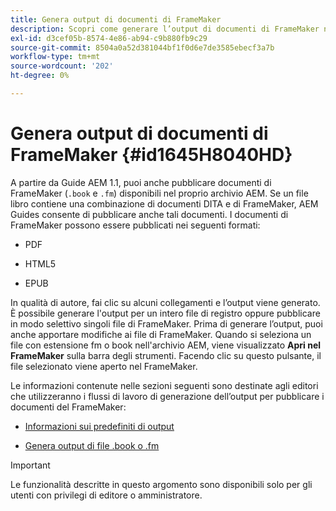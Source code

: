```yaml
---
title: Genera output di documenti di FrameMaker
description: Scopri come generare l’output di documenti di FrameMaker nelle guide AEM per pubblicarli in formato PDF, HTML5 e EPUB.
exl-id: d3cef05b-8574-4e86-ab94-c9b880fb9c29
source-git-commit: 8504a0a52d381044bf1f0d6e7de3585ebecf3a7b
workflow-type: tm+mt
source-wordcount: '202'
ht-degree: 0%

---
```


# Genera output di documenti di FrameMaker {#id1645H8040HD}

A partire da Guide AEM 1.1, puoi anche pubblicare documenti di FrameMaker \(`.book` e `.fm`\) disponibili nel proprio archivio AEM. Se un file libro contiene una combinazione di documenti DITA e di FrameMaker, AEM Guides consente di pubblicare anche tali documenti. I documenti di FrameMaker possono essere pubblicati nei seguenti formati:

- PDF

- HTML5

- EPUB


In qualità di autore, fai clic su alcuni collegamenti e l’output viene generato. È possibile generare l&#39;output per un intero file di registro oppure pubblicare in modo selettivo singoli file di FrameMaker. Prima di generare l’output, puoi anche apportare modifiche ai file di FrameMaker. Quando si seleziona un file con estensione fm o book nell&#39;archivio AEM, viene visualizzato **Apri nel FrameMaker** sulla barra degli strumenti. Facendo clic su questo pulsante, il file selezionato viene aperto nel FrameMaker.

Le informazioni contenute nelle sezioni seguenti sono destinate agli editori che utilizzeranno i flussi di lavoro di generazione dell’output per pubblicare i documenti del FrameMaker:

- [Informazioni sui predefiniti di output](fm-output-understand-presets.md#)

- [Genera output di file .book o .fm](fm-output-generate.md#)

>[!IMPORTANT]
>
> Le funzionalità descritte in questo argomento sono disponibili solo per gli utenti con privilegi di editore o amministratore.


